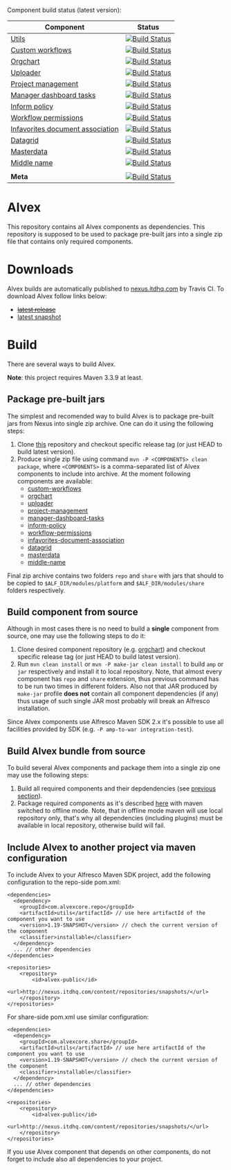 Component build status (latest version):

| Component                                                                                                | Status                                                                                                                                                                                |
|----------------------------------------------------------------------------------------------------------|---------------------------------------------------------------------------------------------------------------------------------------------------------------------------------------|
| [Utils](https://github.com/ITDSystems/alvex-utils)                                                       | [![Build Status](https://travis-ci.org/ITDSystems/alvex-utils.svg?branch=master)](https://travis-ci.org/ITDSystems/alvex-utils)                                                       |
| [Custom workflows](https://github.com/ITDSystems/alvex-custom-workflows)                                 | [![Build Status](https://travis-ci.org/ITDSystems/alvex-custom-workflows.svg?branch=master)](https://travis-ci.org/ITDSystems/alvex-custom-workflows)                                 |
| [Orgchart](https://github.com/ITDSystems/alvex-orgchart)                                                 | [![Build Status](https://travis-ci.org/ITDSystems/alvex-orgchart.svg?branch=master)](https://travis-ci.org/ITDSystems/alvex-orgchart)                                                 |
| [Uploader](https://github.com/ITDSystems/alvex-uploader)                                                 | [![Build Status](https://travis-ci.org/ITDSystems/alvex-uploader.svg?branch=master)](https://travis-ci.org/ITDSystems/alvex-uploader)                                                 |
| [Project management](https://github.com/ITDSystems/alvex-project-management)                             | [![Build Status](https://travis-ci.org/ITDSystems/alvex-project-management.svg?branch=master)](https://travis-ci.org/ITDSystems/alvex-project-management)                             |
| [Manager dashboard tasks](https://github.com/ITDSystems/alvex-manager-dashboard-tasks)                   | [![Build Status](https://travis-ci.org/ITDSystems/alvex-manager-dashboard-tasks.svg?branch=master)](https://travis-ci.org/ITDSystems/alvex-manager-dashboard-tasks)                   |
| [Inform policy](https://github.com/ITDSystems/alvex-inform-policy-extension)                             | [![Build Status](https://travis-ci.org/ITDSystems/alvex-inform-policy-extension.svg?branch=master)](https://travis-ci.org/ITDSystems/alvex-inform-policy-extension)                   |
| [Workflow permissions](https://github.com/ITDSystems/alvex-workflow-permissions)                         | [![Build Status](https://travis-ci.org/ITDSystems/alvex-workflow-permissions.svg?branch=master)](https://travis-ci.org/ITDSystems/alvex-workflow-permissions)                         |
| [Infavorites document association](https://github.com/ITDSystems/alvex-infavorites-document-association) | [![Build Status](https://travis-ci.org/ITDSystems/alvex-infavorites-document-association.svg?branch=master)](https://travis-ci.org/ITDSystems/alvex-infavorites-document-association) |
| [Datagrid](https://github.com/ITDSystems/alvex-datagrid)                                                 | [![Build Status](https://travis-ci.org/ITDSystems/alvex-datagrid.svg?branch=master)](https://travis-ci.org/ITDSystems/alvex-datagrid)                                                 |
| [Masterdata](https://github.com/ITDSystems/alvex-masterdata)                                                 | [![Build Status](https://travis-ci.org/ITDSystems/alvex-masterdata.svg?branch=master)](https://travis-ci.org/ITDSystems/alvex-masterdata)                                                 |
| [Middle name](https://github.com/ITDSystems/alvex-middle-name)                                                 | [![Build Status](https://travis-ci.org/ITDSystems/alvex-middle-name.svg?branch=master)](https://travis-ci.org/ITDSystems/alvex-middle-name)                                                 |
|                                                                                                          |                                                                                                                                                                                       |
| **Meta**                                                                                                 | [![Build Status](https://travis-ci.org/ITDSystems/alvex.svg?branch=master)](https://travis-ci.org/ITDSystems/alvex)                                                                   |


# Alvex

This repository contains all Alvex components as dependencies. This repository is supposed to be used to package 
pre-built jars into a single zip file that contains only required components.

# Downloads

Alvex builds are automatically published to [nexus.itdhq.com](http://nexus.itdhq.com) by Travis CI. To download Alvex follow links below:

* [~~latest release~~](http://nexus.itdhq.com/service/local/artifact/maven/redirect?r=releases&g=com.alvexcore&a=alvex&e=zip&v=LATEST)
* [latest snapshot](http://nexus.itdhq.com/service/local/artifact/maven/redirect?r=snapshots&g=com.alvexcore&a=alvex&e=zip&v=LATEST)

# Build

There are several ways to build Alvex.

**Note**: this project requires Maven 3.3.9 at least.


## Package pre-built jars

The simplest and recomended way to build Alvex is to package pre-built jars from Nexus into single zip archive. One can do it using the following steps:

1. Clone [this](https://github.com/ITDSystems/alvex) repository and checkout specific release tag (or just HEAD to build latest version).
2. Produce single zip file using command `mvn -P <COMPONENTS> clean package`, where `<COMPONENTS>` is a comma-separated list of Alvex components to include into archive. At the moment following components are available:
   * [custom-workflows](https://github.com/ITDSystems/alvex-custom-workflows)
   * [orgchart](https://github.com/ITDSystems/alvex-orgchart)
   * [uploader](https://github.com/ITDSystems/alvex-uploader)
   * [project-management](https://github.com/ITDSystems/alvex-project-management)
   * [manager-dashboard-tasks](https://github.com/ITDSystems/alvex-manager-dashboard-tasks)
   * [inform-policy](https://github.com/ITDSystems/alvex-inform-policy-extension)
   * [workflow-permissions](https://github.com/ITDSystems/alvex-workflow-permissions)
   * [infavorites-document-association](https://github.com/ITDSystems/alvex-infavorites-document-association)
   * [datagrid](https://github.com/ITDSystems/alvex-datagrid)
   * [masterdata](https://github.com/ITDSystems/alvex-masterdata)
   * [middle-name](https://github.com/ITDSystems/alvex-middle-name)

Final zip archive contains two folders `repo` and `share` with jars that should to be copied to `$ALF_DIR/modules/platform` and `$ALF_DIR/modules/share` folders respectively.

## Build component from source

Although in most cases there is no need to build a **single** component from source, one may use the following steps to do it:

1. Clone desired component repository (e.g. [orgchart](https://github.com/ITDSystems/alvex-orgchart)) and checkout specific release tag (or just HEAD to build latest version).
2. Run `mvn clean install` or `mvn -P make-jar clean install` to build `amp` or `jar` respectively and install it to local repository. Note, that almost every component has `repo` and `share` extension, thus previous command has to be run two times in different folders. Also not that JAR produced by `make-jar` profile **does not** contain all component dependencies (if any) thus usage of such single JAR most probably will break an Alfresco installation.

Since Alvex components use Alfresco Maven SDK 2.x it's possible to use all facilities provided by SDK (e.g. `-P amp-to-war integration-test`).

## Build Alvex bundle from source


To build several Alvex components and package them into a single zip one may use the following steps:

1. Build all required components and their depdendencies (see [previous section](#build-component-from-source)).
2. Package required components as it's described [here](#package-pre-built-jars) with maven switched to offline mode. Note, that in offline mode maven will use local repository only, that's why all dependencies (including plugins) must be available in local repository, otherwise build will fail.

## Include Alvex to another project via maven configuration

To include Alvex to your Alfresco Maven SDK project, add the following configuration to the repo-side pom.xml:

```
<dependencies>
  <dependency>
    <groupId>com.alvexcore.repo</groupId>
    <artifactId>utils</artifactId> // use here artifactId of the component you want to use
    <version>1.19-SNAPSHOT</version> // chech the current version of the component
    <classifier>installable</classifier>
  </dependency>
  ... // other dependencies
</dependencies>

<repositories>
    <repository>
        <id>alvex-public</id>
        <url>http://nexus.itdhq.com/content/repositories/snapshots/</url>
    </repository>
</repositories>
```

For share-side pom.xml use similar configuration:
```
<dependencies>
  <dependency>
    <groupId>com.alvexcore.share</groupId>
    <artifactId>utils</artifactId> // use here artifactId of the component you want to use
    <version>1.19-SNAPSHOT</version> // chech the current version of the component
    <classifier>installable</classifier>
  </dependency>
  ... // other dependencies
</dependencies>

<repositories>
    <repository>
        <id>alvex-public</id>
        <url>http://nexus.itdhq.com/content/repositories/snapshots/</url>
    </repository>
</repositories>
```

If you use Alvex component that depends on other components, do not forget to include also all dependencies to your project.
